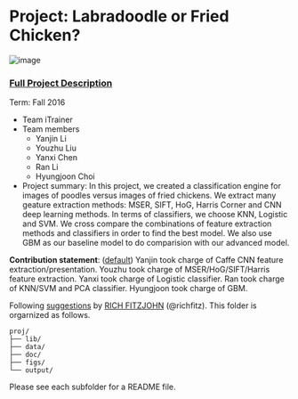 # Project: Labradoodle or Fried Chicken? 
![image](https://s-media-cache-ak0.pinimg.com/236x/6b/01/3c/6b013cd759c69d17ffd1b67b3c1fbbbf.jpg)
### [Full Project Description](doc/project3_desc.html)

Term: Fall 2016

+ Team iTrainer
+ Team members
	+ Yanjin Li
	+ Youzhu Liu
	+ Yanxi Chen
	+ Ran Li
	+ Hyungjoon Choi
+ Project summary: In this project, we created a classification engine for images of poodles versus images of fried chickens. We extract many geature extraction methods: MSER, SIFT, HoG, Harris Corner and CNN deep learning methods. In terms of classifiers, we choose KNN, Logistic and SVM. We cross compare the combinations of feature extraction methods and classifiers in order to find the best model. We also use GBM as our baseline model to do comparision with our advanced model.
	
**Contribution statement**: ([default](doc/a_note_on_contributions.md)) Yanjin took charge of Caffe CNN feature extraction/presentation. Youzhu took charge of MSER/HoG/SIFT/Harris feature extraction. Yanxi took charge of Logistic classifier. Ran took charge of KNN/SVM and PCA classifier. Hyungjoon took charge of GBM.

Following [suggestions](http://nicercode.github.io/blog/2013-04-05-projects/) by [RICH FITZJOHN](http://nicercode.github.io/about/#Team) (@richfitz). This folder is orgarnized as follows.

```
proj/
├── lib/
├── data/
├── doc/
├── figs/
└── output/
```

Please see each subfolder for a README file.
